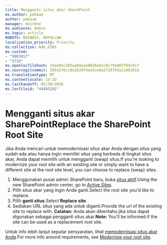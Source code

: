 ```yaml
---
title: Mengganti situs akar SharePoint
ms.author: pebaum
author: pebaum
manager: mnirkhe
ms.audience: Admin
ms.topic: article
ROBOTS: NOINDEX, NOFOLLOW
localization_priority: Priority
ms.collection: Adm_O365
ms.custom:
- "9003017"
- "5726"
ms.openlocfilehash: 33ee85c305aa9daae0028ad2c0c79a003f9dc017
ms.sourcegitcommit: 505a576cc0e2b20f8ea5ce0a2f26763a11463918
ms.translationtype: MT
ms.contentlocale: id-ID
ms.lasthandoff: 05/30/2020
ms.locfileid: "44493292"
---
```

# <a name="replace-the-sharepoint-root-site"></a><span data-ttu-id="d7e55-102">Mengganti situs akar SharePoint</span><span class="sxs-lookup"><span data-stu-id="d7e55-102">Replace the SharePoint Root Site</span></span>
<span data-ttu-id="d7e55-103">Jika Anda mencari untuk memodernisasi situs akar Anda dengan situs yang sudah ada atau hanya ingin memiliki situs yang berbeda di tingkat situs akar, Anda dapat memilih untuk mengganti (swap) situs.</span><span class="sxs-lookup"><span data-stu-id="d7e55-103">If you're looking to modernize your root site with an existing site or simply want to have a different site at the root site level, you can choose to replace (swap) sites.</span></span>

1. <span data-ttu-id="d7e55-104">Menggunakan pusat admin SharePoint baru, buka [situs aktif](https://admin.microsoft.com/sharepoint?page=siteManagement&modern=true).</span><span class="sxs-lookup"><span data-stu-id="d7e55-104">Using the new SharePoint admin center, go to [Active Sites](https://admin.microsoft.com/sharepoint?page=siteManagement&modern=true).</span></span>
2. <span data-ttu-id="d7e55-105">Pilih situs akar yang ingin Anda ganti.</span><span class="sxs-lookup"><span data-stu-id="d7e55-105">Select the root site you'd like to replace.</span></span>
3. <span data-ttu-id="d7e55-106">Pilih **ganti situs**.</span><span class="sxs-lookup"><span data-stu-id="d7e55-106">Select **Replace site**.</span></span>
4. <span data-ttu-id="d7e55-107">Sediakan URL situs yang ada untuk diganti.</span><span class="sxs-lookup"><span data-stu-id="d7e55-107">Provide the url of the existing site to replace with.</span></span> <span data-ttu-id="d7e55-108">**Catatan:** Anda akan diberitahu jika situs dapat digunakan sebagai pengganti situs akar.</span><span class="sxs-lookup"><span data-stu-id="d7e55-108">**Note:** You'll be informed if the site can be used as a replacement root site.</span></span>

<span data-ttu-id="d7e55-109">Untuk info lebih lanjut seputar persyaratan, lihat [memodernisasi situs akar Anda](https://docs.microsoft.com/sharepoint/modern-root-site).</span><span class="sxs-lookup"><span data-stu-id="d7e55-109">For more info around requirements, see [Modernize your root site](https://docs.microsoft.com/sharepoint/modern-root-site).</span></span>